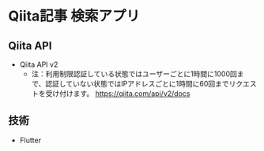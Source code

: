# Qiita記事 検索アプリ

## Qiita API
- Qiita API v2
  - 注：利用制限認証している状態ではユーザーごとに1時間に1000回まで、認証していない状態ではIPアドレスごとに1時間に60回までリクエストを受け付けます。
https://qiita.com/api/v2/docs

## 技術
- Flutter
